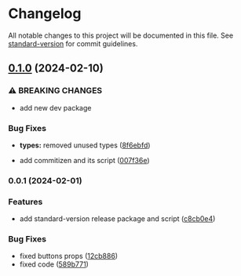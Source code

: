 # Changelog

All notable changes to this project will be documented in this file. See [standard-version](https://github.com/conventional-changelog/standard-version) for commit guidelines.

## [0.1.0](https://github.com/GurbanmyradowSerdar/registration/compare/v0.0.1...v0.1.0) (2024-02-10)


### ⚠ BREAKING CHANGES

* add new dev package

### Bug Fixes

* **types:** removed unused types ([8f6ebfd](https://github.com/GurbanmyradowSerdar/registration/commit/8f6ebfd655e946380df29d313c5eac4166dd313a))


* add commitizen and its script ([007f36e](https://github.com/GurbanmyradowSerdar/registration/commit/007f36eb3d8c6bc7613331bb5ddc3d08f022dedc))

### 0.0.1 (2024-02-01)


### Features

* add standard-version release package and script ([c8cb0e4](https://github.com/GurbanmyradowSerdar/registration/commit/c8cb0e4f5aee3ee2dad9f27c52a2a0be8f1e8d07))


### Bug Fixes

* fixed buttons props ([12cb886](https://github.com/GurbanmyradowSerdar/registration/commit/12cb88601285725ca6628c31970c97a88e300ce4))
* fixed code ([589b771](https://github.com/GurbanmyradowSerdar/registration/commit/589b7717b2cb3a57bb0ef124ceb2ad2be982c5b4))
